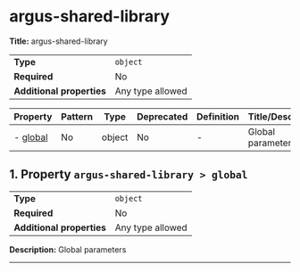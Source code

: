 # argus-shared-library

**Title:** argus-shared-library

|                           |                  |
| ------------------------- | ---------------- |
| **Type**                  | `object`         |
| **Required**              | No               |
| **Additional properties** | Any type allowed |

| Property             | Pattern | Type   | Deprecated | Definition | Title/Description |
| -------------------- | ------- | ------ | ---------- | ---------- | ----------------- |
| - [global](#global ) | No      | object | No         | -          | Global parameters |

## <a name="global"></a>1. Property `argus-shared-library > global`

|                           |                  |
| ------------------------- | ---------------- |
| **Type**                  | `object`         |
| **Required**              | No               |
| **Additional properties** | Any type allowed |

**Description:** Global parameters

----------------------------------------------------------------------------------------------------------------------------
